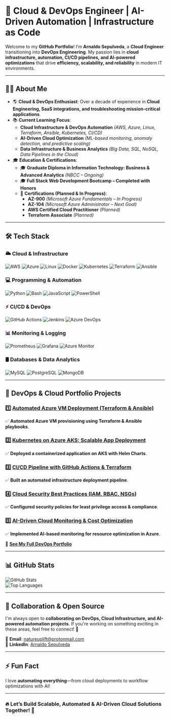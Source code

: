 # 🚀  Cloud & DevOps Engineer | AI-Driven Automation | Infrastructure as Code

Welcome to my **GitHub Portfolio**! I’m **Arnaldo Sepulveda**, a **Cloud Engineer** transitioning into **DevOps Engineering**. My passion lies in **cloud infrastructure, automation, CI/CD pipelines, and AI-powered optimizations** that drive **efficiency, scalability, and reliability** in modern IT environments.  

---

## 👨‍💻 About Me

- 🌎 **Cloud & DevOps Enthusiast**: Over a decade of experience in **Cloud Engineering, SaaS integrations, and troubleshooting mission-critical applications**.  
- 📚 **Current Learning Focus**:  
  - **Cloud Infrastructure & DevOps Automation** *(AWS, Azure, Linux, Terraform, Ansible, Kubernetes, CI/CD)*  
  - **AI-Driven Cloud Optimization** *(ML-based monitoring, anomaly detection, and predictive scaling)*  
  - **Data Infrastructure & Business Analytics** *(Big Data, SQL, NoSQL, Data Pipelines in the Cloud)*  
- 🎓 **Education & Certifications**:  
  - 🎓 **Graduate Diploma in Information Technology: Business & Advanced Analytics** *(NBCC – Ongoing)*  
  - 🎓 **Full Stack Web Development Bootcamp – Completed with Honors**  
  - 🔹 **Certifications (Planned & In Progress)**:  
    - **AZ-900** *(Microsoft Azure Fundamentals – In Progress)*  
    - **AZ-104** *(Microsoft Azure Administrator – Next Goal)*  
    - **AWS Certified Cloud Practitioner** *(Planned)*  
    - **Terraform Associate** *(Planned)* 

---

## 🛠️ Tech Stack

### **🌥️ Cloud & Infrastructure**
![AWS](https://img.shields.io/badge/-AWS-232F3E?style=flat-square&logo=amazonaws&logoColor=white)
![Azure](https://img.shields.io/badge/-Azure-0078D4?style=flat-square&logo=microsoftazure&logoColor=white)
![Linux](https://img.shields.io/badge/-Linux-FCC624?style=flat-square&logo=linux&logoColor=black)
![Docker](https://img.shields.io/badge/-Docker-2496ED?style=flat-square&logo=docker&logoColor=white)
![Kubernetes](https://img.shields.io/badge/-Kubernetes-326CE5?style=flat-square&logo=kubernetes&logoColor=white)
![Terraform](https://img.shields.io/badge/-Terraform-7B42BC?style=flat-square&logo=terraform&logoColor=white)
![Ansible](https://img.shields.io/badge/-Ansible-EE0000?style=flat-square&logo=ansible&logoColor=white)  

### **💻 Programming & Automation**
![Python](https://img.shields.io/badge/-Python-FFD43B?style=flat-square&logo=python&logoColor=blue)
![Bash](https://img.shields.io/badge/-Bash-4EAA25?style=flat-square&logo=gnubash&logoColor=white)
![JavaScript](https://img.shields.io/badge/-JavaScript-f7df1e?style=flat-square&logo=javascript&logoColor=black)
![PowerShell](https://img.shields.io/badge/-PowerShell-5391FE?style=flat-square&logo=powershell&logoColor=white)  

### **⚡ CI/CD & DevOps**
![GitHub Actions](https://img.shields.io/badge/-GitHub%20Actions-2088FF?style=flat-square&logo=githubactions&logoColor=white)
![Jenkins](https://img.shields.io/badge/-Jenkins-D24939?style=flat-square&logo=jenkins&logoColor=white)
![Azure DevOps](https://img.shields.io/badge/-Azure%20DevOps-0078D7?style=flat-square&logo=azuredevops&logoColor=white)  

### **📊 Monitoring & Logging**
![Prometheus](https://img.shields.io/badge/-Prometheus-E6522C?style=flat-square&logo=prometheus&logoColor=white)
![Grafana](https://img.shields.io/badge/-Grafana-F46800?style=flat-square&logo=grafana&logoColor=white)
![Azure Monitor](https://img.shields.io/badge/-Azure%20Monitor-0089D6?style=flat-square&logo=microsoft&logoColor=white)  

### **🛢️ Databases & Data Analytics**
![MySQL](https://img.shields.io/badge/-MySQL-4479A1?style=flat-square&logo=mysql&logoColor=white)
![PostgreSQL](https://img.shields.io/badge/-PostgreSQL-336791?style=flat-square&logo=postgresql&logoColor=white)
![MongoDB](https://img.shields.io/badge/-MongoDB-47A248?style=flat-square&logo=mongodb&logoColor=white)  


---

## 🚀 **DevOps & Cloud Portfolio Projects**  

### 1️⃣ **[Automated Azure VM Deployment (Terraform & Ansible)](#)**  
✅ **Automated Azure VM provisioning using Terraform & Ansible playbooks**.  

### 2️⃣ **[Kubernetes on Azure AKS: Scalable App Deployment](#)**  
✅ **Deployed a containerized application on AKS with Helm Charts**.  

### 3️⃣ **[CI/CD Pipeline with GitHub Actions & Terraform](#)**  
✅ **Built an automated infrastructure deployment pipeline**.  

### 4️⃣ **[Cloud Security Best Practices (IAM, RBAC, NSGs)](#)**  
✅ **Configured security policies for least privilege access & compliance**.  

### 5️⃣ **[AI-Driven Cloud Monitoring & Cost Optimization](#)**  
✅ **Implemented AI-based monitoring for resource optimization in Azure**.  

🔗 **[See My Full DevOps Portfolio](https://github.com/solutions-for-realvalue/DevOps-Journey)**  

---

## 📊 **GitHub Stats**  

![GitHub Stats](https://github-readme-stats.vercel.app/api?username=solutions-for-realvalue&show_icons=true&theme=radical)  
![Top Languages](https://github-readme-stats.vercel.app/api/top-langs/?username=solutions-for-realvalue&layout=compact&theme=radical)  

---

## 🤝 **Collaboration & Open Source**  

I'm always open to **collaborating on DevOps, Cloud Infrastructure, and AI-powered automation projects**. If you're working on something exciting in these areas, feel free to connect! 🚀  

📩 **Email**: [natureuplift@protonmail.com](mailto:natureuplift@protonmail.com)  
🔗 **LinkedIn**: [Arnaldo Sepulveda](https://www.linkedin.com/in/arnaldo-sepulveda)  

---

## ⚡ **Fun Fact**  
I love **automating everything**—from cloud deployments to workflow optimizations with AI!  

---

### **🔥 Let’s Build Scalable, Automated & AI-Driven Cloud Solutions Together! 🚀**